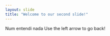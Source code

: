 ```yaml
---
layout: slide
title: "Welcome to our second slide!"
---
```

Num entendi nada
Use the left arrow to go back!
